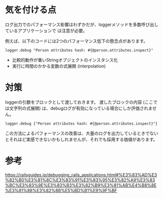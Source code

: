 # 気を付ける点

ログ出力でのパフォーマンス影響はわずかだが、loggerメソッドを多数呼び出しているアプリケーションで
は注意が必要。

例えば、以下のコードには2つのパフォーマンス低下の懸念点があります。

```
logger.debug "Person attributes hash: #{@person.attributes.inspect}"
```

* 比較的動作が重いStringオブジェクトのインスタンス化
* 実行に時間のかかる変数の式展開 (interpolation) 

# 対策

loggerの引数をブロックとして渡しておきます。
渡したブロックの内容 (ここでは文字列の式展開) は、debugログが有効になっている場合にしか評価されません。

```
logger.debug {"Person attributes hash: #{@person.attributes.inspect}"}
```

この方法によるパフォーマンスの改善は、大量のログを出力しているときでないとそれほど実感できないかもしれませんが、それでも採用する価値があります。

# 参考

https://railsguides.jp/debugging_rails_applications.html#%E3%83%AD%E3%82%B0%E3%81%8C%E3%83%91%E3%83%95%E3%82%A9%E3%83%BC%E3%83%9E%E3%83%B3%E3%82%B9%E3%81%AB%E4%B8%8E%E3%81%88%E3%82%8B%E5%BD%B1%E9%9F%BF